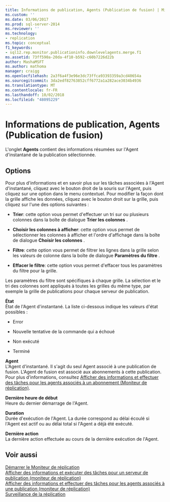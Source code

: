```yaml
---
title: Informations de publication, Agents (Publication de fusion) | Microsoft Docs
ms.custom: ''
ms.date: 03/06/2017
ms.prod: sql-server-2014
ms.reviewer: ''
ms.technology:
- replication
ms.topic: conceptual
f1_keywords:
- sql12.rep.monitor.publicationinfo.downlevelagents.merge.f1
ms.assetid: 73ff590a-20da-4f10-b592-c60b7226d22b
author: MashaMSFT
ms.author: mathoma
manager: craigg
ms.openlocfilehash: 2a3f6a4f3e96e3dc73ffca93393359a3cd40654a
ms.sourcegitcommit: 3da2edf82763852cff6772a1a282ace3034b4936
ms.translationtype: MT
ms.contentlocale: fr-FR
ms.lasthandoff: 10/02/2018
ms.locfileid: "48095229"
---
```

# <a name="publication-information-agents-merge-publication"></a>Informations de publication, Agents (Publication de fusion)
  L'onglet **Agents** contient des informations résumées sur l'Agent d'instantané de la publication sélectionnée.  
  
## <a name="options"></a>Options  
 Pour plus d'informations et en savoir plus sur les tâches associées à l'Agent d'instantané, cliquez avec le bouton droit de la souris sur l'Agent, puis cliquez sur une option dans le menu contextuel. Pour modifier la façon dont la grille affiche les données, cliquez avec le bouton droit sur la grille, puis cliquez sur l'une des options suivantes :  
  
-   **Trier**: cette option vous permet d'effectuer un tri sur ou plusieurs colonnes dans la boîte de dialogue **Trier les colonnes** .  
  
-   **Choisir les colonnes à afficher**: cette option vous permet de sélectionner les colonnes à afficher et l'ordre d'affichage dans la boîte de dialogue **Choisir les colonnes** .  
  
-   **Filtre**: cette option vous permet de filtrer les lignes dans la grille selon les valeurs de colonne dans la boîte de dialogue **Paramètres du filtre** .  
  
-   **Effacer le filtre**: cette option vous permet d'effacer tous les paramètres du filtre pour la grille.  
  
 Les paramètres du filtre sont spécifiques à chaque grille. La sélection et le tri des colonnes sont appliqués à toutes les grilles du même type, par exemple la grille de publications pour chaque serveur de publication.  
  
 **État**  
 État de l'Agent d'instantané. La liste ci-dessous indique les valeurs d'état possibles :  
  
-   Error  
  
-   Nouvelle tentative de la commande qui a échoué  
  
-   Non exécuté  
  
-   Terminé  
  
 **Agent**  
 L'Agent d'instantané. Il s'agit du seul Agent associé à une publication de fusion. L'Agent de fusion est associé aux abonnements à cette publication. Pour plus d’informations, consultez [Afficher des informations et effectuer des tâches pour les agents associés à un abonnement &#40;Moniteur de réplication&#41;](monitor/view-information-and-perform-tasks-for-subscription-agents.md).  
  
 **Dernière heure de début**  
 Heure du dernier démarrage de l'Agent.  
  
 **Duration**  
 Durée d'exécution de l'Agent. La durée correspond au délai écoulé si l'Agent est actif ou au délai total si l'Agent a déjà été exécuté.  
  
 **Dernière action**  
 La dernière action effectuée au cours de la dernière exécution de l'Agent.  
  
## <a name="see-also"></a>Voir aussi  
 [Démarrer le Moniteur de réplication](monitor/start-the-replication-monitor.md)   
 [Afficher des informations et exécuter des tâches pour un serveur de publication &#40;moniteur de réplication&#41;](monitor/view-information-and-perform-tasks-for-a-publication-replication-monitor.md)   
 [Afficher des informations et effectuer des tâches pour les agents associés à une publication &#40;moniteur de réplication&#41;](monitor/view-information-and-perform-tasks-for-publication-agents.md)   
 [Surveillance de la réplication](monitoring-replication.md)  
  
  
